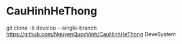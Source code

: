# CauHinhHeThong
git clone -b develop --single-branch https://github.com/NguyenQuocVinh/CauHinhHeThong DeveSystem
